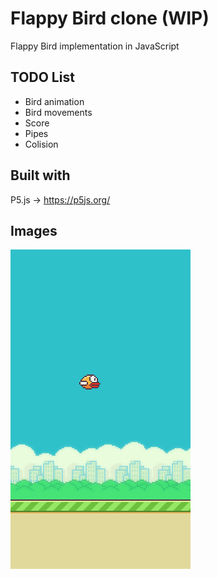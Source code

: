 # Flappy Bird clone (WIP)
Flappy Bird implementation in JavaScript

## TODO List
- Bird animation
- Bird movements
- Score
- Pipes
- Colision

## Built with
P5.js -> https://p5js.org/

## Images
![img](https://github.com/paulobsa/flappy-bird/blob/master/flappy-bird-wip.png?raw=true)

